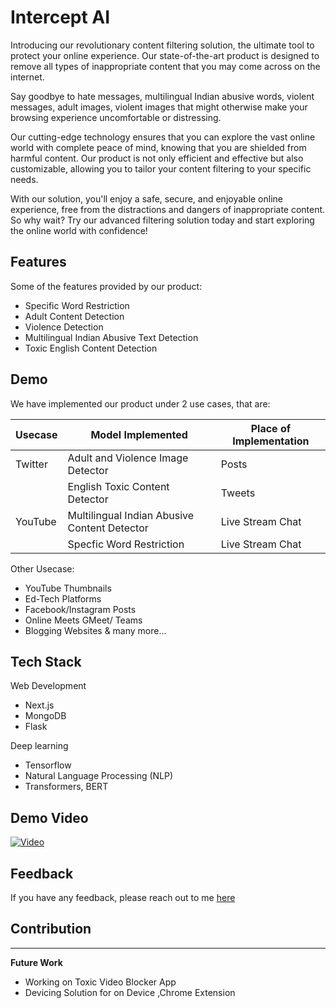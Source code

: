 
# Intercept AI

Introducing our revolutionary content filtering solution, the ultimate tool to protect your online experience. Our state-of-the-art product is designed to remove all types of inappropriate content that you may come across on the internet.

Say goodbye to hate messages, multilingual Indian abusive words, violent messages, adult images, violent images that might otherwise make your browsing experience uncomfortable or distressing.

Our cutting-edge technology ensures that you can explore the vast online world with complete peace of mind, knowing that you are shielded from harmful content. Our product is not only efficient and effective but also customizable, allowing you to tailor your content filtering to your specific needs.

With our solution, you'll enjoy a safe, secure, and enjoyable online experience, free from the distractions and dangers of inappropriate content. So why wait? Try our advanced filtering solution today and start exploring the online world with confidence!


## Features

Some of the features provided by our product:

- Specific Word Restriction
- Adult Content Detection
- Violence Detection
- Multilingual Indian Abusive Text Detection
- Toxic English Content Detection 

## Demo

We have implemented our product under 2 use cases, that are:

|Usecase |Model Implemented |Place of Implementation|
|--- | --- | --- |
|Twitter| Adult and Violence Image Detector|Posts|
| | English Toxic Content Detector |Tweets|
|YouTube|Multilingual Indian Abusive Content Detector|Live Stream Chat|
||Specfic Word Restriction|Live Stream Chat|
      
Other Usecase:
- YouTube Thumbnails
- Ed-Tech Platforms
- Facebook/Instagram Posts
- Online Meets GMeet/ Teams
- Blogging Websites
& many more...


## Tech Stack

Web Development

- Next.js
- MongoDB
- Flask

Deep learning
- Tensorflow
- Natural Language Processing (NLP)
- Transformers, BERT



## Demo Video
[![Video](https://img.youtube.com/vi/kFEqAKKIv6o/0.jpg)](https://www.youtube.com/watch?v=kFEqAKKIv6o)

## Feedback

If you have any feedback, please reach out to me [here](https://ssahibsingh.github.io/#contact)

## Contribution 
---
**Future Work**

 - Working on Toxic Video Blocker App
 - Devicing Solution for on Device ,Chrome Extension
